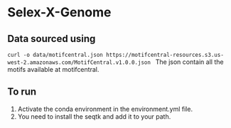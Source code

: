 # Selex-X-Genome

## Data sourced using

`curl -o data/motifcentral.json https://motifcentral-resources.s3.us-west-2.amazonaws.com/MotifCentral.v1.0.0.json
`
The json contain all the motifs available at motifcentral.

## To run

1. Activate the conda environment in the environment.yml file.
2. You need to install the seqtk and add it to your path.
